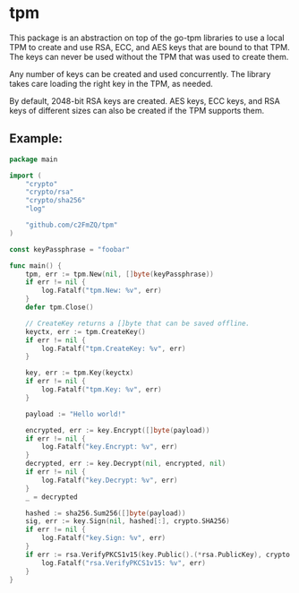 # tpm

This package is an abstraction on top of the go-tpm libraries to use a local
TPM to create and use RSA, ECC, and AES keys that are bound to that TPM. The
keys can never be used without the TPM that was used to create them.

Any number of keys can be created and used concurrently. The library takes
care loading the right key in the TPM, as needed.

By default, 2048-bit RSA keys are created. AES keys, ECC keys, and RSA keys of
different sizes can also be created if the TPM supports them.

## Example:

```go
package main

import (
	"crypto"
	"crypto/rsa"
	"crypto/sha256"
	"log"

	"github.com/c2FmZQ/tpm"
)

const keyPassphrase = "foobar"

func main() {
	tpm, err := tpm.New(nil, []byte(keyPassphrase))
	if err != nil {
		log.Fatalf("tpm.New: %v", err)
	}
	defer tpm.Close()

	// CreateKey returns a []byte that can be saved offline.
	keyctx, err := tpm.CreateKey()
	if err != nil {
		log.Fatalf("tpm.CreateKey: %v", err)
	}

	key, err := tpm.Key(keyctx)
	if err != nil {
		log.Fatalf("tpm.Key: %v", err)
	}

	payload := "Hello world!"

	encrypted, err := key.Encrypt([]byte(payload))
	if err != nil {
		log.Fatalf("key.Encrypt: %v", err)
	}
	decrypted, err := key.Decrypt(nil, encrypted, nil)
	if err != nil {
		log.Fatalf("key.Decrypt: %v", err)
	}
	_ = decrypted

	hashed := sha256.Sum256([]byte(payload))
	sig, err := key.Sign(nil, hashed[:], crypto.SHA256)
	if err != nil {
		log.Fatalf("key.Sign: %v", err)
	}
	if err := rsa.VerifyPKCS1v15(key.Public().(*rsa.PublicKey), crypto.SHA256, hashed[:], sig); err != nil {
		log.Fatalf("rsa.VerifyPKCS1v15: %v", err)
	}
}
```
